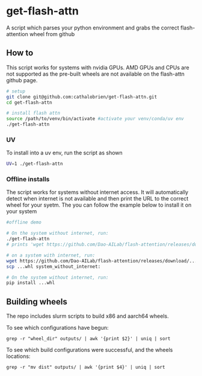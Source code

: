 # get-flash-attn
A script which parses your python environment and grabs the correct flash-attention wheel from github

## How to
This script works for systems with nvidia GPUs. AMD GPUs and CPUs are not supported as the pre-built wheels are not available on the flash-attn github page.

```bash
# setup
git clone git@github.com:cathalobrien/get-flash-attn.git
cd get-flash-attn

# install flash attn
source /path/to/venv/bin/activate #activate your venv/conda/uv env
./get-flash-attn
```

### UV
To install into a uv env, run the script as shown
```bash
UV=1 ./get-flash-attn
```

### Offline installs
The script works for systems without internet access. It will automatically detect when internet is not available and then print the URL to the correct wheel for your syetm. The you can follow the example below to install it on your system

```bash
#offline demo

# On the system without internet, run:
./get-flash-attn
# prints 'wget https://github.com/Dao-AILab/flash-attention/releases/download/...whl'

# on a system with internet, run:
wget https://github.com/Dao-AILab/flash-attention/releases/download/...whl
scp ...whl system_without_internet:

# On the system without internet, run:
pip install ...whl
```

## Building wheels
The repo includes slurm scripts to build x86 and aarch64 wheels.

To see which configurations have begun:
```
grep -r "wheel_dir" outputs/ | awk '{print $2}' | uniq | sort
```

To see which build configurations were successful, and the wheels locations:
```
grep -r "mv dist" outputs/ | awk '{print $4}' | uniq | sort
```
